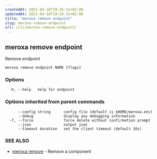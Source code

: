 ```yaml
---
createdAt: 2021-04-16T19:26:31+02:00
updatedAt: 2021-04-16T19:26:31+02:00
title: "meroxa remove endpoint"
slug: meroxa-remove-endpoint
url: /cli/meroxa-remove-endpoint/
---
```

## meroxa remove endpoint

Remove endpoint

```
meroxa remove endpoint NAME [flags]
```

### Options

```
  -h, --help   help for endpoint
```

### Options inherited from parent commands

```
      --config string      config file (default is $HOME/meroxa.env)
      --debug              display any debugging information
  -f, --force              force delete without confirmation prompt
      --json               output json
      --timeout duration   set the client timeout (default 10s)
```

### SEE ALSO

* [meroxa remove](/cli/meroxa-remove/)	 - Remove a component

